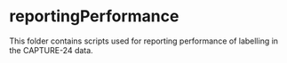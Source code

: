 # reportingPerformance 

This folder contains scripts used for reporting performance of labelling in the CAPTURE-24 data. 
